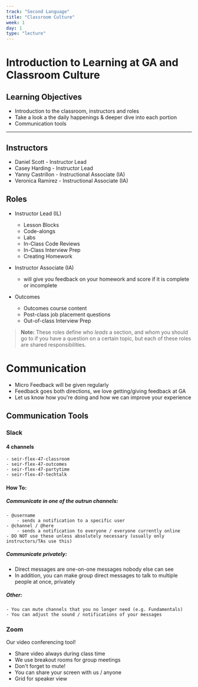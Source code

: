 ```yaml
---
track: "Second Language"
title: "Classroom Culture"
week: 1
day: 1
type: "lecture"
---
```



# Introduction to Learning at GA and Classroom Culture

## Learning Objectives

- Introduction to the classroom, instructors and roles
- Take a look a the daily happenings & deeper dive into each portion
- Communication tools

<hr>

## Instructors

- Daniel Scott - Instructor Lead
- Casey Harding - Instructor Lead
- Yanny Castrillon - Instructional Associate (IA)
- Veronica Ramirez - Instructional Associate (IA)



## Roles

- Instructor Lead (IL)
  - Lesson Blocks
  - Code-alongs
  - Labs
  - In-Class Code Reviews
  - In-Class Interview Prep
  - Creating Homework

- Instructor Associate (IA)
  - will give you feedback on your homework and score if it is complete or incomplete

- Outcomes
  - Outcomes course content
  - Post-class job placement questions
  - Out-of-class Interview Prep

>**Note:** These roles define who *leads* a section, and whom you should go to if you have a question on a certain topic, but each of these roles are shared responsibilities.

# Communication
- Micro Feedback will be given regularly
- Feedback goes both directions, we love getting/giving feedback at GA
- Let us know how you're doing and how we can improve your experience

## Communication Tools

### Slack

#### 4 channels

	- seir-flex-47-classroom
	- seir-flex-47-outcomes
	- seir-flex-47-partytime
	- seir-flex-47-techtalk

#### How To:

##### Communicate in one of the outrun channels:

	- @username
		- sends a notification to a specific user
	- @channel / @here
		- sends a notification to everyone / everyone currently online
    - DO NOT use these unless absolutely necessary (usually only instructors/TAs use this)

##### Communicate privately:

- Direct messages are one-on-one messages nobody else can see
- In addition, you can make group direct messages to talk to multiple people at once, privately

##### Other:

	- You can mute channels that you no longer need (e.g. Fundamentals)
	- You can adjust the sound / notifications of your messages

### Zoom

Our video conferencing tool!

- Share video always during class time
- We use breakout rooms for group meetings
- Don't forget to mute!
- You can share your screen with us / anyone
- Grid for speaker view
